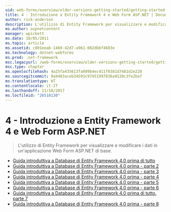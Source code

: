```yaml
---
uid: web-forms/overview/older-versions-getting-started/getting-started-with-ef/index
title: 4 - Introduzione a Entity Framework 4 e Web Form ASP.NET | Documenti Microsoft
author: rick-anderson
description: L'utilizzo di Entity Framework per visualizzare e modificare i dati in un'applicazione Web Form ASP.NET di base.
ms.author: aspnetcontent
manager: wpickett
ms.date: 10/05/2011
ms.topic: article
ms.assetid: c801eeab-1469-42d7-a961-082dbbf4683e
ms.technology: dotnet-webforms
ms.prod: .net-framework
msc.legacyurl: /web-forms/overview/older-versions-getting-started/getting-started-with-ef
msc.type: chapter
ms.openlocfilehash: 4a25fa435613fa099b4ec411f0381d7481d2e228
ms.sourcegitcommit: 9a9483aceb34591c97451997036a9120c3fe2baf
ms.translationtype: HT
ms.contentlocale: it-IT
ms.lasthandoff: 11/10/2017
ms.locfileid: "26518130"
---
```

<a name="aspnet-4---getting-started-with-entity-framework-4-and-web-forms"></a>4 - Introduzione a Entity Framework 4 e Web Form ASP.NET
====================
> L'utilizzo di Entity Framework per visualizzare e modificare i dati in un'applicazione Web Form ASP.NET di base.


- [Guida introduttiva a Database di Entity Framework 4.0 prima di tutto](the-entity-framework-and-aspnet-getting-started-part-1.md)
- [Guida introduttiva a Database di Entity Framework 4.0 prima - parte 2](the-entity-framework-and-aspnet-getting-started-part-2.md)
- [Guida introduttiva a Database di Entity Framework 4.0 prima - parte 3](the-entity-framework-and-aspnet-getting-started-part-3.md)
- [Guida introduttiva a Database di Entity Framework 4.0 prima - parte 4](the-entity-framework-and-aspnet-getting-started-part-4.md)
- [Guida introduttiva a Database di Entity Framework 4.0 prima - parte 5](the-entity-framework-and-aspnet-getting-started-part-5.md)
- [Guida introduttiva a Database di Entity Framework 4.0 prima - parte 6](the-entity-framework-and-aspnet-getting-started-part-6.md)
- [Guida introduttiva a Database di Entity Framework 4.0 prima di tutto, parte 7](the-entity-framework-and-aspnet-getting-started-part-7.md)
- [Guida introduttiva a Database di Entity Framework 4.0 prima - parte 8](the-entity-framework-and-aspnet-getting-started-part-8.md)
